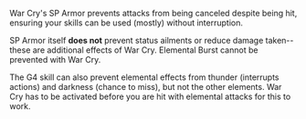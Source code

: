 War Cry's SP Armor prevents attacks from being canceled despite being hit, ensuring your skills can be used (mostly) without interruption. 

SP Armor itself **does not** prevent status ailments or reduce damage taken--these are additional effects of War Cry. Elemental Burst cannot be prevented with War Cry.

The G4 skill can also prevent elemental effects from thunder (interrupts actions) and darkness (chance to miss), but not the other elements. War Cry has to be activated before you are hit with elemental attacks for this to work.